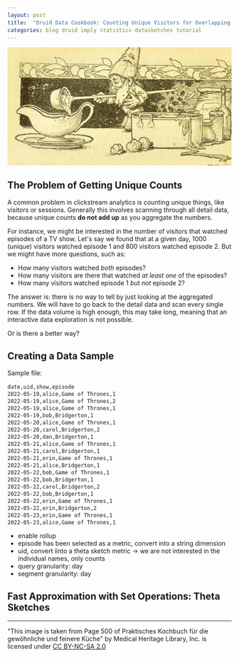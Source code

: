 ```yaml
---
layout: post
title:  "Druid Data Cookbook: Counting Unique Visitors for Overlapping Segments"
categories: blog druid imply statistics datasketches tutorial
---
```

![Druid Cookbook](/assets/2021-12-21-elf.jpg)

## The Problem of Getting Unique Counts

A common problem in clickstream analytics is counting unique things, like visitors or sessions. Generally this involves scanning through all detail data, because unique counts **do not add up** as you aggregate the numbers.

For instance, we might be interested in the number of visitors that watched episodes of a TV show. Let's say we found that at a given day, 1000 (unique) visitors watched episode 1 and 800 visitors watched episode 2. But we might have more questions, such as:

- How many visitors watched _both_ episodes?
- How many visitors are there that watched _at least one_ of the episodes?
- How many visitors watched episode 1 _but not_ episode 2?

The answer is: there is no way to tell by just looking at the aggregated numbers. We will have to go back to the detail data and scan every single row. If the data volume is high enough, this may take long, meaning that an interactive data exploration is not possible.

Or is there a better way?

## Creating a Data Sample

Sample file:

```csv
date,uid,show,episode
2022-05-19,alice,Game of Thrones,1
2022-05-19,alice,Game of Thrones,2
2022-05-19,alice,Game of Thrones,1
2022-05-19,bob,Bridgerton,1
2022-05-20,alice,Game of Thrones,1
2022-05-20,carol,Bridgerton,2
2022-05-20,dan,Bridgerton,1
2022-05-21,alice,Game of Thrones,1
2022-05-21,carol,Bridgerton,1
2022-05-21,erin,Game of Thrones,1
2022-05-21,alice,Bridgerton,1
2022-05-22,bob,Game of Thrones,1
2022-05-22,bob,Bridgerton,1
2022-05-22,carol,Bridgerton,2
2022-05-22,bob,Bridgerton,1
2022-05-22,erin,Game of Thrones,1
2022-05-22,erin,Bridgerton,2
2022-05-23,erin,Game of Thrones,1
2022-05-23,alice,Game of Thrones,1
```

- enable rollup
- episode has been selected as a metric, convert into a string dimension
- uid, convert iinto a theta sketch metric -> we are not interested in the individual names, only counts
- query granularity: day
- segment granularity: day

## Fast Approximation with Set Operations: Theta Sketches




---

"This image is taken from Page 500 of Praktisches Kochbuch f&uuml;r die gew&ouml;hnliche und feinere K&uuml;che" by Medical Heritage Library, Inc. is licensed under [CC BY-NC-SA 2.0](https://creativecommons.org/licenses/by-nc-sa/2.0/?ref=openverse&atype=html)

